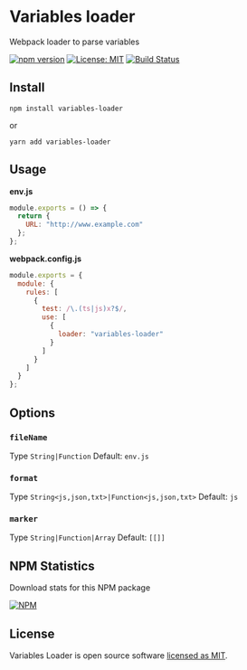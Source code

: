 # Variables loader

Webpack loader to parse variables

[![npm version](https://badge.fury.io/js/variables-loader.svg)](https://www.npmjs.com/package/variables-loader) [![License: MIT](https://img.shields.io/badge/License-MIT-yellow.svg)](https://github.com/andrelmlins/variables-loader/blob/master/LICENSE) [![Build Status](https://travis-ci.com/andrelmlins/variables-loader.svg?branch=master)](https://travis-ci.com/andrelmlins/variables-loader)

## Install

```
npm install variables-loader
```

or

```
yarn add variables-loader
```

## Usage

**env.js**

```js
module.exports = () => {
  return {
    URL: "http://www.example.com"
  };
};
```

**webpack.config.js**

```js
module.exports = {
  module: {
    rules: [
      {
        test: /\.(ts|js)x?$/,
        use: [
          {
            loader: "variables-loader"
          }
        ]
      }
    ]
  }
};
```

## Options

### `fileName`

Type `String|Function` Default: `env.js`

### `format`

Type `String<js,json,txt>|Function<js,json,txt>` Default: `js`

### `marker`

Type `String|Function|Array` Default: `[[]]`

## NPM Statistics

Download stats for this NPM package

[![NPM](https://nodei.co/npm/variables-loader.png)](https://nodei.co/npm/variables-loader/)

## License

Variables Loader is open source software [licensed as MIT](https://github.com/andrelmlins/variables-loader/blob/master/LICENSE).
